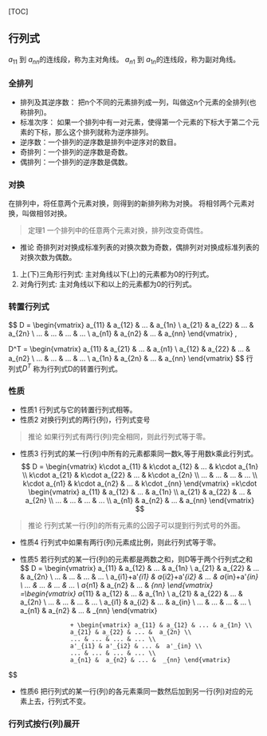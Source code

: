 [TOC]
## 行列式

$a_{11}$ 到 $a_{nn}$的连线段，称为主对角线。
$a_{n1}$ 到 $a_{1n}$的连线段，称为副对角线。
### 全排列
* 排列及其逆序数：  把n个不同的元素排列成一列，叫做这n个元素的全排列(也称排列)。
* 标准次序：  如果一个排列中有一对元素，使得第一个元素的下标大于第二个元素的下标，那么这个排列就称为逆序排列。
* 逆序数：一个排列的逆序数是排列中逆序对的数目。
* 奇排列：一个排列的逆序数是奇数。
* 偶排列：一个排列的逆序数是偶数。

### 对换
在排列中，将任意两个元素对换，则得到的新排列称为对换。
将相邻两个元素对换，叫做相邻对换。

> 定理1 一个排列中的任意两个元素对换，排列改变奇偶性。
 * 推论 奇排列对对换成标准列表的对换次数为奇数，偶排列对对换成标准列表的对换次数为偶数。

1. 上(下)三角形行列式: 主对角线以下(上)的元素都为0的行列式。
2. 对角行列式: 主对角线以下和以上的元素都为0的行列式。

### 转置行列式
$$
D = \begin{vmatrix} a_{11} & a_{12} & ... & a_{1n} \\ 
                    a_{21} & a_{22} & ... & a_{2n} \\ 
                    ... & ... & ... & ... \\
                    a_{n1} & a_{n2} & ... & a_{nn} \end{vmatrix} ,
                    
                    
D^T = \begin{vmatrix} a_{11} & a_{21} & ... & a_{n1} \\ 
                    a_{12} & a_{22} & ... & a_{n2} \\ 
                    ... & ... & ... & ... \\
                    a_{1n} & a_{2n} & ... & a_{nn} \end{vmatrix}
$$
行列式$D^T$ 称为行列式D的转置行列式。

### 性质
* 性质1 行列式与它的转置行列式相等。
* 性质2 对换行列式的两行(列)，行列式变号
> 推论 如果行列式有两行(列)完全相同，则此行列式等于零。
* 性质3 行列式的某一行(列)中所有的元素都乘同一数k,等于用数k乘此行列式。
$$
D = \begin{vmatrix} k\cdot a_{11} & k\cdot a_{12} & ... & k\cdot a_{1n} \\ 
                    k\cdot a_{21} & k\cdot a_{22} & ... & k\cdot a_{2n} \\ 
                    ... & ... & ... & ... \\
                    k\cdot a_{n1} & k\cdot a_{n2} & ... & k\cdot _{nn} \end{vmatrix} =k\cdot \begin{vmatrix} a_{11} & a_{12} & ... & a_{1n} \\ 
                    a_{21} & a_{22} & ... & a_{2n} \\ 
                    ... & ... & ... & ... \\
                    a_{n1} & a_{n2} & ... & a_{nn} \end{vmatrix}
$$
> 推论 行列式某一行(列)的所有元素的公因子可以提到行列式号的外面。

* 性质4 行列式中如果有两行(列)元素成比例，则此行列式等于零。
* 性质5 若行列式的某一行(列)的元素都是两数之和，则D等于两个行列式之和
$$
D = \begin{vmatrix} a_{11} & a_{12} & ... & a_{1n} \\ 
                    a_{21} & a_{22} & ... &  a_{2n} \\ 
                    ... & ... & ... & ... \\
                    a_{i1}+a'_{i1} & a_{i2}+a'_{i2} & ... &  a_{in}+a'_{in} \\
                    ... & ... & ... & ... \\
                    a_{n1} &  a_{n2} & ... &  _{nn} \end{vmatrix} =\begin{vmatrix} a_{11} & a_{12} & ... & a_{1n} \\ 
                    a_{21} & a_{22} & ... &  a_{2n} \\ 
                    ... & ... & ... & ... \\
                    a_{i1} & a_{i2} & ... &  a_{in} \\
                    ... & ... & ... & ... \\
                    a_{n1} &  a_{n2} & ... &  _{nn} \end{vmatrix} 

                    + \begin{vmatrix} a_{11} & a_{12} & ... & a_{1n} \\ 
                    a_{21} & a_{22} & ... &  a_{2n} \\ 
                    ... & ... & ... & ... \\
                    a'_{i1} & a'_{i2} & ... &  a'_{in} \\
                    ... & ... & ... & ... \\
                    a_{n1} &  a_{n2} & ... &  _{nn} \end{vmatrix} 
                    

$$

* 性质6 把行列式的某一行(列)的各元素乘同一数然后加到另一行(列)对应的元素上去，行列式不变。

### 行列式按行(列)展开